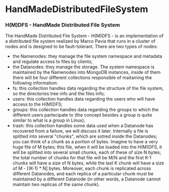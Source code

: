 # HandMadeDistributedFileSystem

### H(M)DFS - HandMade Distributed File System

The HandMade Distributed File System - H(M)DFS - is an implementation of a distributed file system realized by Marco Pavia that runs in a cluster of nodes and is designed to be fault-tolerant. There are two types of nodes: 
- the Namenodes: they manage the file system namespace and metadata and regulate access to files by clients;
- the Datanodes: they manage the storage.
The system namespace is maintained by the Namenodes into MongoDB instances, inside of them there will be four different collections responsible of maitaining the following information:
- fs: this collection handles data regarding the structure of the file system, so the directories tree info and the files info;
- users: this collection handles data regarding the users who will have access to the H(M)DFS;
- groups: this  collection handles data regarding the groups to which the different users partecipate to (the concept besides a group is quite similar to what is a group in Linux);
- trash: this collection handles some data used when a Datanode has recovered from a failure, we will discuss it later.
Internally a file is splitted into several "chunks", which are sotred inside the Datanodes; you can think of a chunk as a portion of bytes. Imagine to have a very huge file of M bytes; this file, when it will be loaded into the H(M)DFS, it will be splitted into several small chunks, each of these of size N bytes; the total number of chunks for that file will be M/N and the first K-1 chunks will have a size of N bytes, while the last K chunk will have a size of M - [(K-1) * N] bytes. Moreover, each chunk is replicated across different Datanodes, and each replica of a particular chunk must be maintained by a different Datanode (in other words, a Datanode cannot maintain two replicas of the same chunk).
